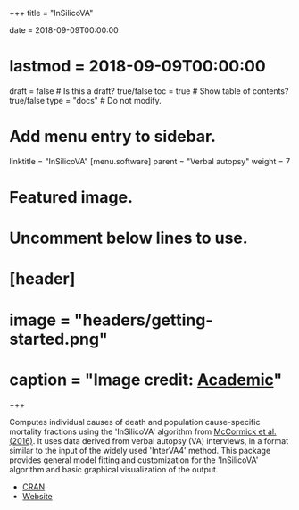 +++
title = "InSilicoVA"

date = 2018-09-09T00:00:00
# lastmod = 2018-09-09T00:00:00

draft = false  # Is this a draft? true/false
toc = true  # Show table of contents? true/false
type = "docs"  # Do not modify.

# Add menu entry to sidebar.
linktitle = "InSilicoVA"
[menu.software]
  parent = "Verbal autopsy"
  weight = 7

# Featured image.
# Uncomment below lines to use.
# [header]
# image = "headers/getting-started.png"
# caption = "Image credit: [**Academic**](https://github.com/gcushen/hugo-academic/)"
+++


Computes individual causes of death and population cause-specific mortality fractions using the 'InSilicoVA' algorithm from [McCormick et al. (2016)](https://doi.org/10.1080/01621459.2016.1152191). It uses data derived from verbal autopsy (VA) interviews, in a format similar to the input of the widely used 'InterVA4' method. This package provides general model fitting and customization for the 'InSilicoVA' algorithm and basic graphical visualization of the output.

+ [CRAN](https://cran.r-project.org/web/packages/InSilicoVA/index.html)
+ [Website](http://richardli.github.io/InSilicoVA/)


